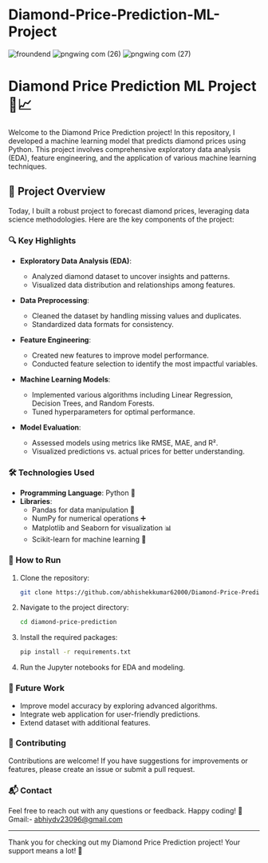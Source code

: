 # Diamond-Price-Prediction-ML-Project

![froundend](https://github.com/user-attachments/assets/df8bf321-db59-4a44-8be9-00cec822c855)
![pngwing com (26)](https://github.com/user-attachments/assets/6b803050-75a6-4fee-a4ed-9be33a548c83)
![pngwing com (27)](https://github.com/user-attachments/assets/c28691d4-3606-439a-a110-f4cbcc6c6249)

# Diamond Price Prediction ML Project 💎📈

Welcome to the Diamond Price Prediction project! In this repository, I developed a machine learning model that predicts diamond prices using Python. This project involves comprehensive exploratory data analysis (EDA), feature engineering, and the application of various machine learning techniques. 

## 🚀 Project Overview

Today, I built a robust project to forecast diamond prices, leveraging data science methodologies. Here are the key components of the project:

### 🔍 Key Highlights

- **Exploratory Data Analysis (EDA)**: 
  - Analyzed diamond dataset to uncover insights and patterns. 
  - Visualized data distribution and relationships among features.

- **Data Preprocessing**:
  - Cleaned the dataset by handling missing values and duplicates.
  - Standardized data formats for consistency.

- **Feature Engineering**:
  - Created new features to improve model performance.
  - Conducted feature selection to identify the most impactful variables.

- **Machine Learning Models**:
  - Implemented various algorithms including Linear Regression, Decision Trees, and Random Forests.
  - Tuned hyperparameters for optimal performance.

- **Model Evaluation**:
  - Assessed models using metrics like RMSE, MAE, and R².
  - Visualized predictions vs. actual prices for better understanding.

### 🛠 Technologies Used

- **Programming Language**: Python 🐍
- **Libraries**: 
  - Pandas for data manipulation 🥞
  - NumPy for numerical operations ➕
  - Matplotlib and Seaborn for visualization 📊
  - Scikit-learn for machine learning 🤖


### 📖 How to Run

1. Clone the repository:  
   ```bash
   git clone https://github.com/abhishekkumar62000/Diamond-Price-Prediction-ML-Project.git
   ```

2. Navigate to the project directory:  
   ```bash
   cd diamond-price-prediction
   ```

3. Install the required packages:  
   ```bash
   pip install -r requirements.txt
   ```

4. Run the Jupyter notebooks for EDA and modeling.  

### 📅 Future Work

- Improve model accuracy by exploring advanced algorithms.
- Integrate web application for user-friendly predictions.
- Extend dataset with additional features.

### 🤝 Contributing

Contributions are welcome! If you have suggestions for improvements or features, please create an issue or submit a pull request.

### 📬 Contact

Feel free to reach out with any questions or feedback. Happy coding! 🥳
Gmail:- abhiydv23096@gmail.com

---

Thank you for checking out my Diamond Price Prediction project! Your support means a lot! 💖
